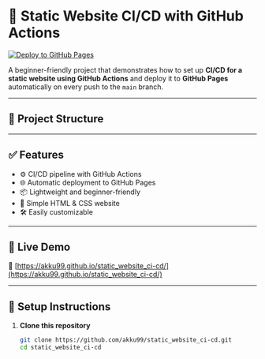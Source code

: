 # 🚀 Static Website CI/CD with GitHub Actions

[![Deploy to GitHub Pages](https://github.com/akku99/static_website_ci-cd/actions/workflows/deploy.yml/badge.svg)](https://github.com/akku99/static_website_ci-cd/actions/workflows/deploy.yml)

A beginner-friendly project that demonstrates how to set up **CI/CD for a static website using GitHub Actions** and deploy it to **GitHub Pages** automatically on every push to the `main` branch.

---

## 📁 Project Structure

---

## ✅ Features

- ⚙️ CI/CD pipeline with GitHub Actions
- 🌐 Automatic deployment to GitHub Pages
- 📦 Lightweight and beginner-friendly
- 📁 Simple HTML & CSS website
- 🛠️ Easily customizable

---

## 🚀 Live Demo

🔗 [https://akku99.github.io/static_website_ci-cd/](https://akku99.github.io/static_website_ci-cd/)

---

## 🔧 Setup Instructions

1. **Clone this repository**  
   ```bash
   git clone https://github.com/akku99/static_website_ci-cd.git
   cd static_website_ci-cd
